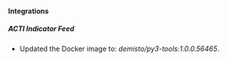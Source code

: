 #### Integrations
##### ACTI Indicator Feed
- Updated the Docker image to: *demisto/py3-tools:1.0.0.56465*.
